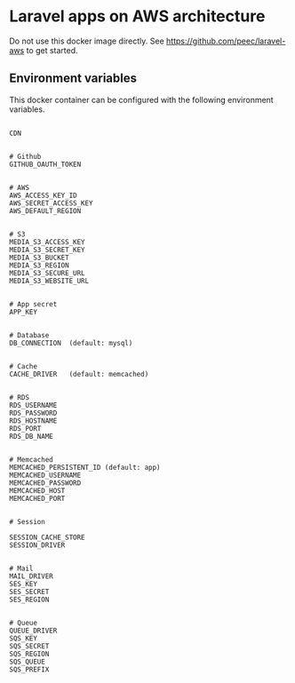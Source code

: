 # Laravel apps on AWS architecture


Do not use this docker image directly. See https://github.com/peec/laravel-aws to get started.


## Environment variables

This docker container can be configured with the following environment variables.

```

CDN


# Github
GITHUB_OAUTH_TOKEN


# AWS
AWS_ACCESS_KEY_ID
AWS_SECRET_ACCESS_KEY
AWS_DEFAULT_REGION


# S3
MEDIA_S3_ACCESS_KEY
MEDIA_S3_SECRET_KEY
MEDIA_S3_BUCKET
MEDIA_S3_REGION
MEDIA_S3_SECURE_URL
MEDIA_S3_WEBSITE_URL


# App secret
APP_KEY


# Database
DB_CONNECTION  (default: mysql)


# Cache
CACHE_DRIVER   (default: memcached)


# RDS
RDS_USERNAME
RDS_PASSWORD
RDS_HOSTNAME
RDS_PORT
RDS_DB_NAME


# Memcached
MEMCACHED_PERSISTENT_ID (default: app)
MEMCACHED_USERNAME
MEMCACHED_PASSWORD
MEMCACHED_HOST
MEMCACHED_PORT


# Session

SESSION_CACHE_STORE
SESSION_DRIVER


# Mail
MAIL_DRIVER
SES_KEY
SES_SECRET
SES_REGION


# Queue
QUEUE_DRIVER
SQS_KEY
SQS_SECRET
SQS_REGION
SQS_QUEUE
SQS_PREFIX



```
